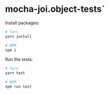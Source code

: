# mocha-joi.object-tests`

Install packages:

```bash
# Yarn
yarn install

# NPM
npm i
```

Run the tests:

```bash
# Yarn
yarn test

# NPM
npm run test
```
